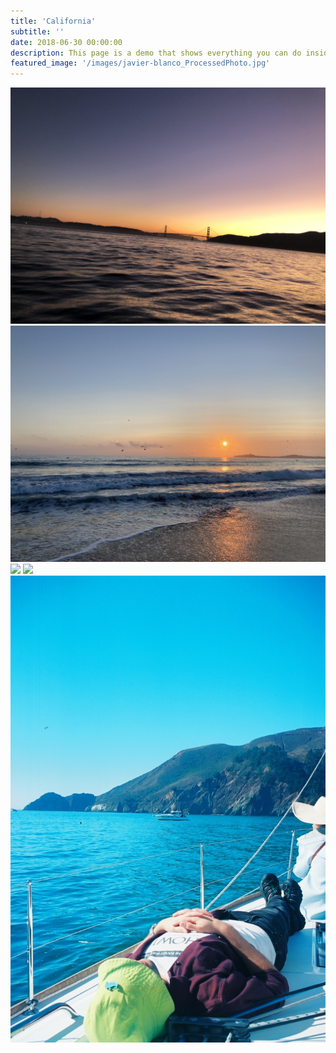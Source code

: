```yaml
---
title: 'California'
subtitle: ''
date: 2018-06-30 00:00:00
description: This page is a demo that shows everything you can do inside portfolio and blog posts.
featured_image: '/images/javier-blanco_ProcessedPhoto.jpg'
---
```


<div class="gallery" data-columns="3">
	<img src="/images/cal1.jpg">
	<img src="/images/cal2.jpg">
	<img src="/images/cal3.jpg">
	<img src="/images/cal4.jpg">
	<img src="/images/cal5.JPG">
</div>